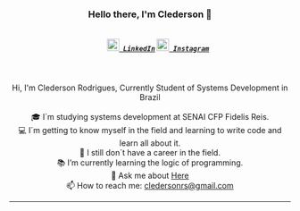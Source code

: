 <h3 align="center">Hello there, I'm Clederson 👋</h3>
<h5 align="center">
  <code>
    <a href="https://www.linkedin.com/in/cledersonrs/" title="LinkedIn"><img width="22" src="https://github.com/zumrudu-anka/zumrudu-anka/blob/master/images/linkedin.svg"> LinkedIn</a></code>
  <code><a href="https://www.instagram.com/cledersonrs/" title="Instagram Profile"><img width="22" src="https://github.com/zumrudu-anka/zumrudu-anka/blob/master/images/instagram.svg"> Instagram</a></code>
</h5>
<br>
<p align="center">
  Hi, I'm Clederson Rodrigues, Currently Student of Systems Development in Brazil
  <br>
  <br>
  🎓 I´m studying systems development at SENAI CFP Fidelis Reis.  
  <br>
  💻 I´m getting to know myself in the field and learning to write code and learn all about it.
  <br>
  🔬 I still don´t have a career in the field. 
  <br>
  📚 I’m currently learning the logic of programming.
  <br>
  💬 Ask me about <a href="https://github.com/cledersonrs">Here</a>
  <br>
  📫 How to reach me: <a href="mailto: cledersonrs@gmail.com">cledersonrs@gmail.com</a>
</p>

<hr>

